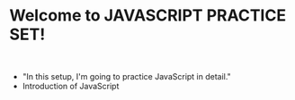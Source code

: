 # Welcome to JAVASCRIPT PRACTICE SET!
<br>

- "In this setup, I'm going to practice JavaScript in detail."
- Introduction of JavaScript




